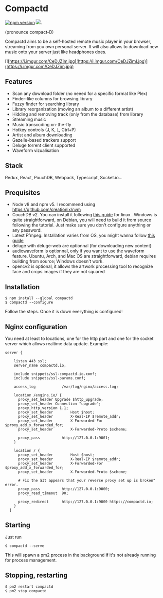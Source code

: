 # Compactd 

[![npm version](https://badge.fury.io/js/compactd.svg)](https://badge.fury.io/js/compactd) [![](https://tokei.rs/b1/github/compactd/compactd)](https://github.com/compactd/compactd).

(pronounce compact-D)

Compactd aims to be a self-hosted remote music player in your browser,
streaming from you own personal server. It will also allows to download new
music onto your server just like headphones does.

[![https://i.imgur.com/CeDJZim.jpg](https://i.imgur.com/CeDJZiml.jpg)](https://i.imgur.com/CeDJZim.jpg)

## Features

 - Scan any download folder (no neeed for a specific format like Plex)
 - Finder-like columns for browsing library
 - Fuzzy finder for searching library
 - Library reorganization (moving an album to a different artist)
 - Hidding and removing track (only from the database) from library
 - Streaming music 
 - Music transcoding on-the-fly
 - Hotkey controls (J, K, L, Ctrl+P)
 - Artist and album downloading
 - Gazelle-based trackers support
 - Deluge torrent client supported
 - Waveform vizualisation 

## Stack

Redux, React, PouchDB, Webpack, Typescript, Socket.io...

## Prequisites

 - Node v8 and npm v5. I recommend using https://github.com/creationix/nvm
 - CouchDB v2. You can install it following [this guide](https://github.com/apache/couchdb/blob/master/INSTALL.Unix.md) for linux . Windows is quite straightforward, on Debian, you will need to build it from source following the tutorial. Just make sure you don't configure anything or any password.
 - Latest Ffmpeg. Installation varies from OS, you might wanna follow [this guide](https://github.com/adaptlearning/adapt_authoring/wiki/Installing-FFmpeg)
 - deluge with deluge-web are optionnal (for downloading new content)
 - [audiowaveform](https://github.com/bbc/audiowaveform) is optionnal, only  if you  want to use the waveform feature. Ubuntu, Arch, and Mac OS are straightforward, debian requires building from source; Windows doesn't work.
 - opencv2 is optional, it allows the artwork processing tool to recognize face and crops images if they are not squared
 
## Installation

```
$ npm install --global compactd
$ compactd --configure
```
Follow the steps. Once it is down everything is configured!

## Nginx configuration

You need at least to locations, one for the http part and one for the socket server which allows realtime data update. Example:

```nginx
server {

    listen 443 ssl;                                                             
    server_name compactd.io;

    include snippets/ssl-compactd.io.conf;
    include snippets/ssl-params.conf;

    access_log            /var/log/nginx/access.log;

    location /engine.io/ {
      proxy_set_header Upgrade $http_upgrade;
      proxy_set_header Connection "upgrade";
      proxy_http_version 1.1;
      proxy_set_header        Host $host;
      proxy_set_header        X-Real-IP $remote_addr;
      proxy_set_header        X-Forwarded-For $proxy_add_x_forwarded_for;
      proxy_set_header        X-Forwarded-Proto $scheme;

      proxy_pass          http://127.0.0.1:9001;
    }

    location / {
      proxy_set_header        Host $host;
      proxy_set_header        X-Real-IP $remote_addr;
      proxy_set_header        X-Forwarded-For $proxy_add_x_forwarded_for;
      proxy_set_header        X-Forwarded-Proto $scheme;

      # Fix the âIt appears that your reverse proxy set up is broken" error.
      proxy_pass          http://127.0.0.1:9000;
      proxy_read_timeout  90;

      proxy_redirect      http://127.0.0.1:9000 https://compactd.io;
    }
  }
```

 
## Starting
 
 Just run
 
 ```
 $ compactd --serve
 ```
 
 This will spawn a pm2 process in the background if it's not already running for process management.
 
 ## Stopping, restarting
 
 ```
 $ pm2 restart compactd
 $ pm2 stop compactd
 ```
 
